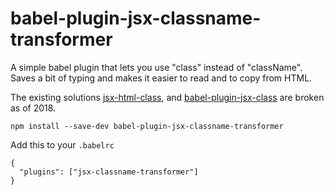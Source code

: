 # babel-plugin-jsx-classname-transformer

A simple babel plugin that lets you use "class" instead of "className". Saves a bit of typing and makes it easier to read and to copy from HTML.

The existing solutions [jsx-html-class](https://www.npmjs.com/package/babel-plugin-jsx-class), and [babel-plugin-jsx-class](https://www.npmjs.com/package/babel-plugin-jsx-class) are broken as of 2018. 

```
npm install --save-dev babel-plugin-jsx-classname-transformer
```

Add this to your `.babelrc`

```
{
  "plugins": ["jsx-classname-transformer"]
}
```
